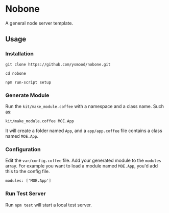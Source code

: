 # Nobone

A general node server template.

## Usage

### Installation

	git clone https://github.com/ysmood/nobone.git

	cd nobone

    npm run-script setup

### Generate Module

Run the `kit/make_module.coffee` with a namespace and a class name. Such as:

    kit/make_module.coffee MOE.App

It will create a folder named `App`, and a `app/app.coffee` file contains a class named `MOE.App`.

### Configuration

Edit the `var/config.coffee` file. Add your generated module to the `modules` array. For example you want to load a module named `MOE.App`, you'd add this to the config file.

    modules: ['MOE.App']

### Run Test Server

Run `npm test` will start a local test server.